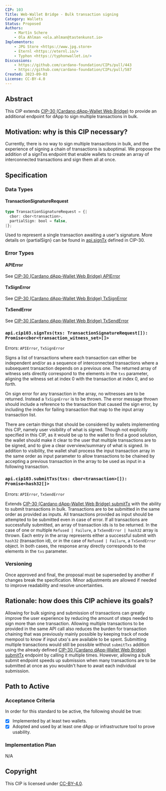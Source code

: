 ```yaml
---
CIP: 103
Title: Web-Wallet Bridge - Bulk transaction signing
Category: Wallets
Status: Proposed
Authors:
    - Martín Schere
    - Ola Ahlman <ola.ahlman@tastenkunst.io>
Implementors: 
    - JPG Store <https://www.jpg.store>
    - Eternl <https://eternl.io/>
    - Typhon <https://typhonwallet.io/>
Discussions:
    - https://github.com/cardano-foundation/CIPs/pull/443
    - https://github.com/cardano-foundation/CIPs/pull/587
Created: 2023-09-03
License: CC-BY-4.0
---
```


## Abstract
This CIP extends [CIP-30 (Cardano dApp-Wallet Web Bridge)](https://cips.cardano.org/cips/cip30/) to provide an additional endpoint for dApp to sign multiple transactions in bulk.

## Motivation: why is this CIP necessary?
Currently, there is no way to sign multiple transactions in bulk, and the experience of signing a chain of transactions is suboptimal. We propose the addition of a signTxs endpoint that enable wallets to create an array of interconnected transactions and sign them all at once.

## Specification

### Data Types
#### TransactionSignatureRequest

```ts
type TransactionSignatureRequest = {|
  cbor: cbor<transaction>,
  partialSign: bool = false,
|};
```

Used to represent a single transaction awaiting a user's signature. More details on {partialSign} can be found in [api.signTx](https://cips.cardano.org/cips/cip30/#apisigntxtxcbortransactionpartialsignboolfalsepromisecbortransactionwitnessset) defined in CIP-30.

### Error Types

#### APIError
See [CIP-30 (Cardano dApp-Wallet Web Bridge) APIError](https://cips.cardano.org/cips/cip30/#apierror)

#### TxSignError
See [CIP-30 (Cardano dApp-Wallet Web Bridge) TxSignError](https://cips.cardano.org/cips/cip30/#txsignerror)

#### TxSendError
See [CIP-30 (Cardano dApp-Wallet Web Bridge) TxSendError](https://cips.cardano.org/cips/cip30/#txsignerror)

### `api.cip103.signTxs(txs: TransactionSignatureRequest[]): Promise<cbor<transaction_witness_set>[]>`

Errors: `APIError`, `TxSignError`

Signs a list of transactions where each transaction can either be independent and/or as a sequence of interconnected transactions where a subsequent transaction depends on a previous one. The returned array of witness sets directly correspond to the elements in the `txs` parameter, aligning the witness set at index 0 with the transaction at index 0, and so forth.

On sign error for any transaction in the array, no witnesses are to be returned. Instead a `TxSignError` is to be thrown. The error message thrown should include a reference to the transaction that caused the sign error, by including the index for failing transaction that map to the input array transaction list.

There are certain things that should be considered by wallets implementing this CIP, namely user visibility of what is signed. Though not explicitly specified in this CIP, as it would be up to the wallet to find a good solution, the wallet should make it clear to the user that multiple transactions are to be signed, and to give a clear overview/summary of what is signed. In addition to visibility, the wallet shall process the input transaction array in the same order as input parameter to allow transactions to be chained by accepting a previous transaction in the array to be used as input in a following transaction.

### `api.cip103.submitTxs(txs: cbor<transaction>[]): Promise<hash32[]>`

Errors: `APIError`, `TxSendError`

Extends [CIP-30 (Cardano dApp-Wallet Web Bridge) submitTx](https://cips.cardano.org/cips/cip30/#apisubmittxtxcbortransactionpromisehash32) with the ability to submit transactions in bulk. Transactions are to be submitted in the same order as provided as inputs. All transactions provided as input should be attempted to be submitted even in case of error. If all transactions are successfully submitted, an array of transaction ids is to be returned. In the case of one or multiple `Refused | Failure`, a `TxSendError | hash32` array is thrown. Each entry in the array represents either a successful submit with `hash32` (transaction id), or in the case of `Refused | Failure`, a `TxSendError` object. In both cases, the response array directly corresponds to the elements in the `txs` parameter.

### Versioning
Once approved and final, the proposal must be superseded by another if changes break the specification. Minor adjustments are allowed if needed to improve readability and resolve uncertainties. 

## Rationale: how does this CIP achieve its goals?
Allowing for bulk signing and submission of transactions can greatly improve the user experience by reducing the amount of steps needed to sign more than one transaction. Allowing multiple transactions to be provided in the same API call also reduces the burden for transaction chaining that was previously mainly possible by keeping track of node mempool to know if input utxo's are available to be spent. Submitting multiple transactions would still be possible without `submitTxs` addition using the already defined [CIP-30 (Cardano dApp-Wallet Web Bridge) submitTx](https://cips.cardano.org/cips/cip30/#apisubmittxtxcbortransactionpromisehash32) endpoint by calling it multiple times. However, allowing a bulk submit endpoint speeds up submission when many transactions are to be submitted at once as you wouldn't have to await each individual submission. 

## Path to Active

### Acceptance Criteria
In order for this standard to be active, the following should be true:
- [x] Implemented by at least two wallets.
- [x] Adopted and used by at least one dApp or infrastructure tool to prove usability.

### Implementation Plan
N/A

## Copyright
This CIP is licensed under [CC-BY-4.0](https://creativecommons.org/licenses/by/4.0/legalcode).


